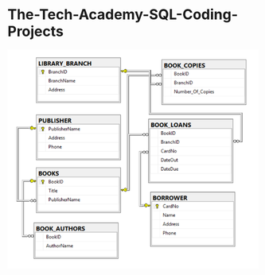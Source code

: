 # The-Tech-Academy-SQL-Coding-Projects


![Layout](https://github.com/SilentWorkForce/The-Tech-Academy-SQL-Coding-Projects/blob/master/dbLibrarySchema.png)

